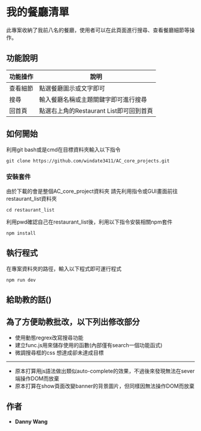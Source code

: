 # 我的餐廳清單 

此專案收納了我前八名的餐廳，使用者可以在此頁面進行搜尋、查看餐廳細節等操作。

## 功能說明

| 功能操作| 說明 |
| ------ | ----------- |
| 查看細節| 點選餐廳圖示或文字即可 |
| 搜尋    | 輸入餐廳名稱或主題關鍵字即可進行搜尋 |
| 回首頁   | 點選右上角的Restaurant List即可回到首頁 |

## 如何開始

利用git bash或是cmd在目標資料夾輸入以下指令

```
git clone https://github.com/windate3411/AC_core_projects.git
```

### 安裝套件

由於下載的會是整個AC_core_project資料夾
請先利用指令或GUI畫面前往restaurant_list資料夾

```
cd restaurant_list
```
利用pwd確認自己在restaurant_list後，利用以下指令安裝相關npm套件

```
npm install
```

## 執行程式

在專案資料夾的路徑，輸入以下程式即可運行程式

```
npm run dev
```

## 給助教的話()

為了方便助教批改，以下列出修改部分
--- 
+ 使用動態regrex改寫搜尋功能
+ 建立func.js用來儲存使用的函數(內部僅有search一個功能函式)
+ 微調搜尋框的css
想達成卻未達成目標
--- 
+ 原本打算用js語法做出類似auto-complete的效果，不過後來發現無法在sever端操作DOM而放棄
+ 原本打算在show頁面改變banner的背景圖片，但同樣因無法操作DOM而放棄

## 作者

* **Danny Wang** 

